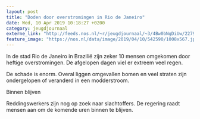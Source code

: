 ```yaml
---
layout: post
title: "Doden door overstromingen in Rio de Janeiro"
date: Wed, 10 Apr 2019 10:18:27 +0200
category: jeugdjournaal
externe_link: "http://feeds.nos.nl/~r/jeugdjournaal/~3/4Bw0bNgDiUw/2279804"
feature_image: "https://nos.nl/data/image/2019/04/10/542590/1008x567.jpg"
---
```


<p>In de stad Rio de Janeiro in Brazilië zijn zeker 10 mensen omgekomen door heftige overstromingen. De afgelopen dagen viel er extreem veel regen.</p>
<p>De schade is enorm. Overal liggen omgevallen bomen en veel straten zijn ondergelopen of veranderd in een modderstroom.</p>
<p>Binnen blijven</p>
<p>Reddingswerkers zijn nog op zoek naar slachtoffers. De regering raadt mensen aan om de komende uren binnen te blijven.</p><img src="http://feeds.feedburner.com/~r/jeugdjournaal/~4/4Bw0bNgDiUw" height="1" width="1" alt=""/>

